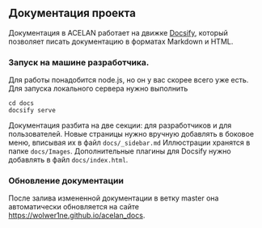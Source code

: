 ﻿## Документация проекта
Документация в ACELAN работает на движке [Docsify](https://docsify.js.org/), который позволяет писать документацию в форматах Markdown и HTML.

### Запуск на машине разработчика.
Для работы понадобится node.js, но он у вас скорее всего уже есть.
Для запуска локального сервера нужно выполнить
```
cd docs
docsify serve
```

Документация разбита на две секции: для разработчиков и для пользователей.
Новые страницы нужно вручную добавлять в боковое меню, вписывая их в файл `docs/_sidebar.md`
Иллюстрации хранятся в папке `docs/Images`. Дополнительные плагины для Docsify нужно добавлять в файл `docs/index.html`.

### Обновление документации
После залива измененной документации в ветку master она автоматически обновляется на сайте
https://wolwer1ne.github.io/acelan_docs. 